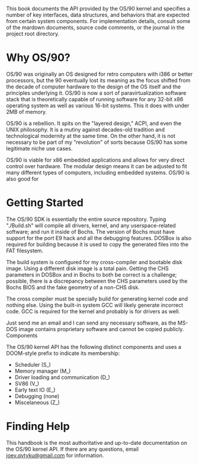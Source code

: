 This book documents the API provided by the OS/90 kernel and specifies a number of key interfaces, data structures, and behaviors that are expected from certain system components. For implementation details, consult some of the mardown documents, source code comments, or the journal in the project root directory.

# Why OS/90?

OS/90 was originally an OS designed for retro computers with i386 or better processors, but the 90 eventually lost its meaning as the focus shifted from the decade of computer hardware to the design of the OS itself and the principles underlying it. OS/90 is now a sort of paravirtualization software stack that is theoretically capable of running software for any 32-bit x86 operating system as well as various 16-bit systems. This it does with under 2MB of memory.

OS/90 is a rebellion. It spits on the "layered design," ACPI, and even the UNIX philosophy. It is a mutiny against decades-old tradition and technological modernity at the same time. On the other hand, it is not necessary to be part of my "revolution" of sorts because OS/90 has some legitimate niche use cases.

OS/90 is viable for x86 embedded applications and allows for very direct control over hardware. The modular design means it can be adjusted to fit many different types of computers, including embedded systems. OS/90 is also good for

# Getting Started

The OS/90 SDK is essentially the entire source repository. Typing "./Build.sh" will compile all drivers, kernel, and any userspace-related software; and run it inside of Bochs. The version of Bochs must have support for the port E9 hack and all the debugging features. DOSBox is also required for building because it is used to copy the generated files into the FAT filesystem.

The build system is configured for my cross-compiler and bootable disk image. Using a different disk image is a total pain. Getting the CHS parameters in DOSBox and in Bochs to both be correct is a challenge; possible, there is a discrepancy between the CHS parameters used by the Bochs BIOS and the fake geometry of a non-CHS disk.

The cross compiler must be specially build for generating kernel code and nothing else. Using the built-in system GCC will likely generate incorrect code. GCC is required for the kernel and probably is for drivers as well.

Just send me an email and I can send any necessary software, as the MS-DOS image contains proprietary software and cannot be copied publicly.
Components

The OS/90 kernel API has the following distinct components and uses a DOOM-style prefix to indicate its membership:
- Scheduler (S_)
- Memory manager (M_)
- Driver loading and communication (D_)
- SV86 (V_)
- Early text IO (E_)
- Debugging (none)
- Miscelaneous (Z_)

# Finding Help

This handbook is the most authoritative and up-to-date documentation on the OS/90 kernel API. If there are any questions, email joey.qytyku@gmail.com for information.
